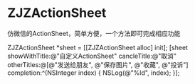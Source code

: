 # ZJZActionSheet
仿微信的ActionSheet，简单方便，一个方法即可完成相应功能

ZJZActionSheet *sheet = [[ZJZActionSheet alloc] init];
[sheet showWithTitle:@"自定义ActionSheet" cancleTitle:@"取消" otherTitles:@[@"发送给朋友", @"保存图片", @"收藏", @"投诉"] completion:^(NSInteger index) {
    NSLog(@"%ld", index);
}];
